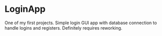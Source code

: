 # LoginApp
One of my first projects. Simple login GUI app with database connection to handle logins and registers.
Definitely requires reworking.
